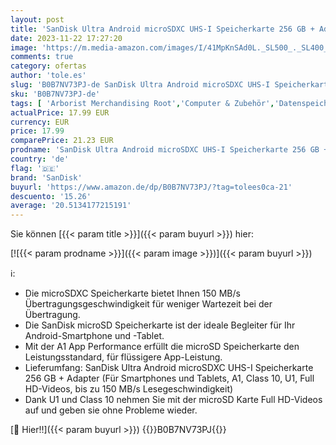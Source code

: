 ```yaml
---
layout: post
title: 'SanDisk Ultra Android microSDXC UHS-I Speicherkarte 256 GB + Adapter  Für Smartphones und Tablets  A1  Class 10  U1  Full HD-Videos  bis zu 150 MB/s Lesegeschwindigkeit '
date: 2023-11-22 17:27:20
image: 'https://m.media-amazon.com/images/I/41MpKnSAd0L._SL500_._SL400_.jpg'
comments: true
category: ofertas
author: 'tole.es'
slug: 'B0B7NV73PJ-de SanDisk Ultra Android microSDXC UHS-I Speicherkarte 256 GB...'
sku: 'B0B7NV73PJ-de'
tags: [ 'Arborist Merchandising Root','Computer & Zubehör','Datenspeicher','Externe Datenspeicher','Micro SD Speicherkarten','Self Service','Special Features Stores','Speicherkarten','Speicherkarten & USB-Sticks','a4cbee59-f823-40fe-831a-7de64f655f6f_0','a4cbee59-f823-40fe-831a-7de64f655f6f_9901','sandisk','🇩🇪', ]
actualPrice: 17.99 EUR
currency: EUR
price: 17.99
comparePrice: 21.23 EUR
prodname: 'SanDisk Ultra Android microSDXC UHS-I Speicherkarte 256 GB + Adapter  Für Smartphones und Tablets  A1  Class 10  U1  Full HD-Videos  bis zu 150 MB/s Lesegeschwindigkeit '
country: 'de'
flag: '🇩🇪'
brand: 'SanDisk'
buyurl: 'https://www.amazon.de/dp/B0B7NV73PJ/?tag=tolees0ca-21'
descuento: '15.26'
average: '20.5134177215191'
---
```


Sie können [{{< param title >}}]({{< param buyurl >}}) hier:

[![{{< param prodname >}}]({{< param image >}})]({{< param buyurl >}})

ℹ️:

- Die microSDXC Speicherkarte bietet Ihnen 150 MB/s Übertragungsgeschwindigkeit für weniger Wartezeit bei der Übertragung.
- Die SanDisk microSD Speicherkarte ist der ideale Begleiter für Ihr Android-Smartphone und -Tablet.
- Mit der A1 App Performance erfüllt die microSD Speicherkarte den Leistungsstandard, für flüssigere App-Leistung.
- Lieferumfang: SanDisk Ultra Android microSDXC UHS-I Speicherkarte 256 GB + Adapter (Für Smartphones und Tablets, A1, Class 10, U1, Full HD-Videos, bis zu 150 MB/s Lesegeschwindigkeit)
- Dank U1 und Class 10 nehmen Sie mit der microSD Karte Full HD-Videos auf und geben sie ohne Probleme wieder.

[🛒 Hier!!]({{< param buyurl >}})
{{<world>}}B0B7NV73PJ{{</world>}}
